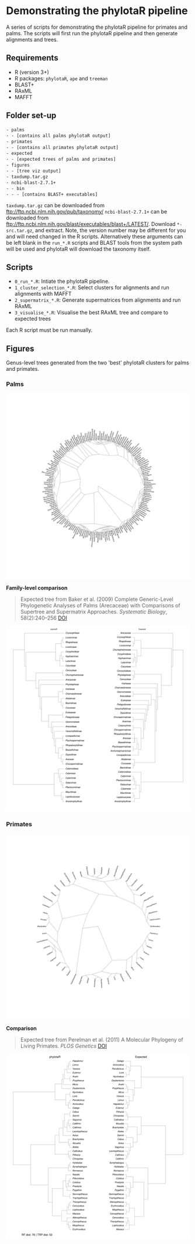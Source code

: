 # Demonstrating the phylotaR pipeline
A series of scripts for demonstrating the phylotaR pipeline for primates and palms. The scripts will first run the phylotaR pipeline and then generate alignments and trees.

## Requirements
- R (version 3+)
- R packages: `phylotaR`, `ape` and `treeman`
- BLAST+
- RAxML
- MAFFT

## Folder set-up
```
- palms
- - [contains all palms phylotaR output]
- primates
- - [contains all primates phylotaR output]
- expected
- - [expected trees of palms and primates]
- figures
- - [tree viz output]
- taxdump.tar.gz
- ncbi-blast-2.7.1+
- - bin
- - - [contains BLAST+ executables]
```

`taxdump.tar.gz` can be downloaded from ftp://ftp.ncbi.nlm.nih.gov/pub/taxonomy/
`ncbi-blast-2.7.1+` can be downloaded from ftp://ftp.ncbi.nlm.nih.gov/blast/executables/blast+/LATEST/. Download `*-src.tar.gz`, and extract. Note, the version number may be different for you and will need changed in the R scripts. Alternatively these arguments can be left blank in the `run_*.R` scripts and BLAST tools from the system path will be used and phylotaR will download the taxonomy itself.

## Scripts
- `0_run_*.R`: Intiate the phylotaR pipeline.
- `1_cluster_selection_*.R`: Select clusters for alignments and run alignments with MAFFT
- `2_supermatrix_*.R`: Generate supermatrices from alignments and run RAxML
- `3_visualise_*.R`: Visualise the best RAxML tree and compare to expected trees

Each R script must be run manually.

## Figures

Genus-level trees generated from the two 'best' phylotaR clusters for palms and primates.

### Palms

![Palms](https://raw.githubusercontent.com/AntonelliLab/phylotaR_demo/master/figures/palms.png)

**Family-level comparison**
> Expected tree from Baker et al. (2009) Complete Generic-Level Phylogenetic Analyses of Palms (Arecaceae) with Comparisons of Supertree and Supermatrix Approaches. *Systematic Biology*, 58(2):240–256 [DOI](https://doi.org/10.1093/sysbio/syp021)

![Palms](https://raw.githubusercontent.com/AntonelliLab/phylotaR_demo/master/figures/palms_coplot.png)

### Primates

![Primates](https://raw.githubusercontent.com/AntonelliLab/phylotaR_demo/master/figures/primates.png)

**Comparison**
> Expected tree from Perelman et al. (2011) A Molecular Phylogeny of Living Primates. *PLOS Genetics* [DOI](https://doi.org/10.1371/journal.pgen.1001342)

![Primates](https://raw.githubusercontent.com/AntonelliLab/phylotaR_demo/master/figures/primates_coplot.png)

